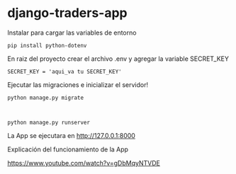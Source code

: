 # django-traders-app

Instalar para cargar las variables de entorno

<code>pip install python-dotenv</code>

En raiz del proyecto crear el archivo .env y agregar la variable SECRET_KEY

<code>SECRET_KEY = 'aqui_va tu SECRET_KEY'</code>
  
Ejecutar las migraciones e inicializar el servidor!

<code>python manage.py migrate
  
  python manage.py runserver
</code>

La App se ejecutara en  http://127.0.0.1:8000


Explicación del funcionamiento de la App

https://www.youtube.com/watch?v=gDbMqyNTVDE
